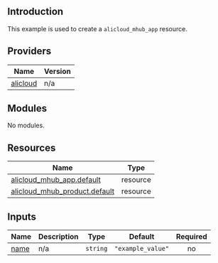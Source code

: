 <!-- BEGIN_TF_DOCS -->
## Introduction

This example is used to create a `alicloud_mhub_app` resource.

## Providers

| Name | Version |
|------|---------|
| <a name="provider_alicloud"></a> [alicloud](#provider\_alicloud) | n/a |

## Modules

No modules.

## Resources

| Name | Type |
|------|------|
| [alicloud_mhub_app.default](https://registry.terraform.io/providers/aliyun/alicloud/latest/docs/resources/mhub_app) | resource |
| [alicloud_mhub_product.default](https://registry.terraform.io/providers/aliyun/alicloud/latest/docs/resources/mhub_product) | resource |

## Inputs

| Name | Description | Type | Default | Required |
|------|-------------|------|---------|:--------:|
| <a name="input_name"></a> [name](#input\_name) | n/a | `string` | `"example_value"` | no |
<!-- END_TF_DOCS -->    